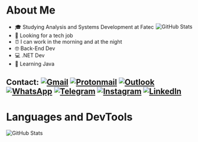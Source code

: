 # About Me

<img src="https://github-readme-stats.vercel.app/api?username=rafaScalet&theme=radical&count_private=false&show_icons=true&hide_title=true&" alt="GitHub Stats" align="right"/>

- 🎓 Studying Analysis and Systems Development at Fatec
- 💼 Looking for a tech job
- ⏰ I can work in the morning and at the night
- 🤓 Back-End Dev
- 💻 .NET Dev
- 📖 Learning Java

## Contact: [![Gmail](https://img.shields.io/badge/Gmail-141321?style=for-the-badge&logo=gmail&logoColor=F3D447&)](mailto:rafaelscalet2018@gmail.com) [![Protonmail](https://img.shields.io/badge/ProtonMail-141321?style=for-the-badge&logo=protonmail&logoColor=F3D447)](mailto:rafael.scalet@protonmail.com) [![Outlook](https://img.shields.io/badge/Outlook-141321?style=for-the-badge&logo=microsoft-outlook&logoColor=F3D447)](mailto:rafaelscalet@hotmail.com) [![WhatsApp](https://img.shields.io/badge/-WhatsApp-141321?style=for-the-badge&logo=whatsapp&logoColor=F3D447)](https://wa.me/5511971008845?text=ol%C3%A1,%20entrei%20em%20contato%20pelo%20seu%20link) [![Telegram](https://img.shields.io/badge/telegram-141321?style=for-the-badge&logo=telegram&logoColor=F3D447)](https://t.me/Scalety) [![Instagram](https://img.shields.io/badge/Instagram-141321?style=for-the-badge&logo=instagram&logoColor=F3D447)](https://www.instagram.com/sscalet_/) [![LinkedIn](https://img.shields.io/badge/LinkedIn-141321?style=for-the-badge&logo=linkedin&logoColor=F3D447)](https://www.linkedin.com/in/scalety/)

# Languages and DevTools

<div>
  <img src="https://github-readme-stats.vercel.app/api/top-langs/?username=rafaScalet&theme=radical&count_private=false&layout=donut&hide_title=true&" alt="GitHub Stats" align="left">
</div>

